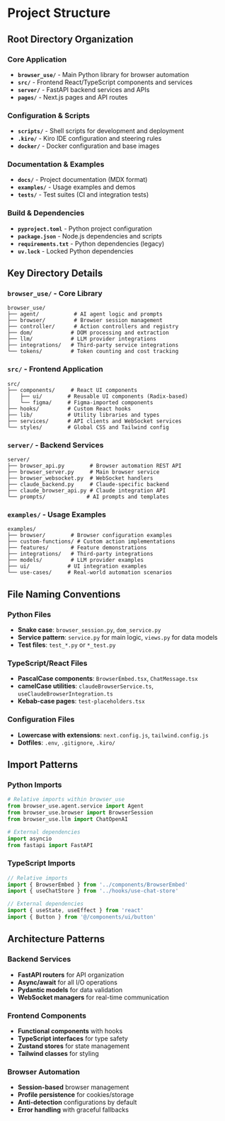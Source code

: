 # Project Structure

## Root Directory Organization

### Core Application
- **`browser_use/`** - Main Python library for browser automation
- **`src/`** - Frontend React/TypeScript components and services
- **`server/`** - FastAPI backend services and APIs
- **`pages/`** - Next.js pages and API routes

### Configuration & Scripts
- **`scripts/`** - Shell scripts for development and deployment
- **`.kiro/`** - Kiro IDE configuration and steering rules
- **`docker/`** - Docker configuration and base images

### Documentation & Examples
- **`docs/`** - Project documentation (MDX format)
- **`examples/`** - Usage examples and demos
- **`tests/`** - Test suites (CI and integration tests)

### Build & Dependencies
- **`pyproject.toml`** - Python project configuration
- **`package.json`** - Node.js dependencies and scripts
- **`requirements.txt`** - Python dependencies (legacy)
- **`uv.lock`** - Locked Python dependencies

## Key Directory Details

### `browser_use/` - Core Library
```
browser_use/
├── agent/           # AI agent logic and prompts
├── browser/         # Browser session management
├── controller/      # Action controllers and registry
├── dom/            # DOM processing and extraction
├── llm/            # LLM provider integrations
├── integrations/   # Third-party service integrations
└── tokens/         # Token counting and cost tracking
```

### `src/` - Frontend Application
```
src/
├── components/     # React UI components
│   ├── ui/        # Reusable UI components (Radix-based)
│   └── figma/     # Figma-imported components
├── hooks/         # Custom React hooks
├── lib/           # Utility libraries and types
├── services/      # API clients and WebSocket services
└── styles/        # Global CSS and Tailwind config
```

### `server/` - Backend Services
```
server/
├── browser_api.py        # Browser automation REST API
├── browser_server.py     # Main browser service
├── browser_websocket.py  # WebSocket handlers
├── claude_backend.py     # Claude-specific backend
├── claude_browser_api.py # Claude integration API
└── prompts/             # AI prompts and templates
```

### `examples/` - Usage Examples
```
examples/
├── browser/        # Browser configuration examples
├── custom-functions/ # Custom action implementations
├── features/       # Feature demonstrations
├── integrations/   # Third-party integrations
├── models/         # LLM provider examples
├── ui/            # UI integration examples
└── use-cases/     # Real-world automation scenarios
```

## File Naming Conventions

### Python Files
- **Snake case**: `browser_session.py`, `dom_service.py`
- **Service pattern**: `service.py` for main logic, `views.py` for data models
- **Test files**: `test_*.py` or `*_test.py`

### TypeScript/React Files
- **PascalCase components**: `BrowserEmbed.tsx`, `ChatMessage.tsx`
- **camelCase utilities**: `claudeBrowserService.ts`, `useClaudeBrowserIntegration.ts`
- **Kebab-case pages**: `test-placeholders.tsx`

### Configuration Files
- **Lowercase with extensions**: `next.config.js`, `tailwind.config.js`
- **Dotfiles**: `.env`, `.gitignore`, `.kiro/`

## Import Patterns

### Python Imports
```python
# Relative imports within browser_use
from browser_use.agent.service import Agent
from browser_use.browser import BrowserSession
from browser_use.llm import ChatOpenAI

# External dependencies
import asyncio
from fastapi import FastAPI
```

### TypeScript Imports
```typescript
// Relative imports
import { BrowserEmbed } from '../components/BrowserEmbed'
import { useChatStore } from '../hooks/use-chat-store'

// External dependencies
import { useState, useEffect } from 'react'
import { Button } from '@/components/ui/button'
```

## Architecture Patterns

### Backend Services
- **FastAPI routers** for API organization
- **Async/await** for all I/O operations
- **Pydantic models** for data validation
- **WebSocket managers** for real-time communication

### Frontend Components
- **Functional components** with hooks
- **TypeScript interfaces** for type safety
- **Zustand stores** for state management
- **Tailwind classes** for styling

### Browser Automation
- **Session-based** browser management
- **Profile persistence** for cookies/storage
- **Anti-detection** configurations by default
- **Error handling** with graceful fallbacks